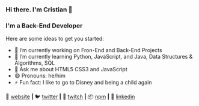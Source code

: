 ### Hi there. I'm Cristian 👋

### I'm a Back-End Developer

Here are some ideas to get you started:

- 🔭 I’m currently working on Fron-End and Back-End Projects
- 🌱 I’m currently learning Python, JavaScript, and Java, Data Structures & Algorithms, SQL
- 💬 Ask me about HTML5 CSS3 and JavaScript
- 😄 Pronouns: he/him
- ⚡ Fun fact: I like to go to Disney and being a child again


🏡 [website][website] **|** 
🐦 [twitter][twitter] **|** 
🎥 [twitch][twitch] **|** 
📦 [npm][npm] **|** 
👔 [linkedin][linkedin]


[website]: https://ambriel2016.github.io/cristianreynosobetancourt.github.io/ 
[twitter]: https://twitter.com/crb3505
[twitch]: https://twitch.tv/ambriel2019
[linkedin]: https://www.linkedin.com/in/cristianreynosobetancourt/
[npm]: https://www.npmjs.com/~ambriel19
